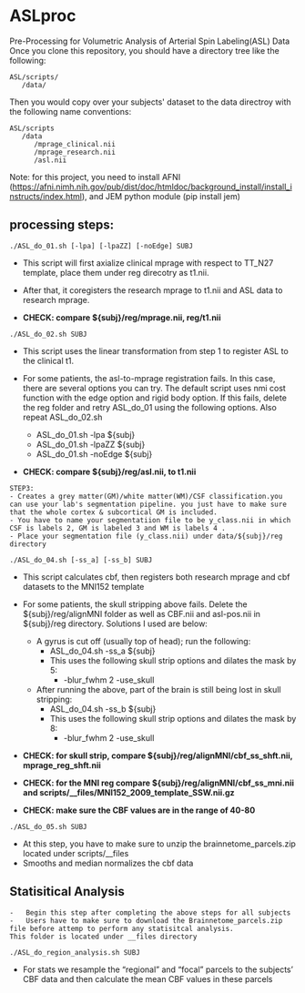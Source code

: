 # ASLproc
Pre-Processing for Volumetric Analysis of Arterial Spin Labeling(ASL) Data
Once you clone this repository, you should have a directory tree like the following:
```
ASL/scripts/
   /data/
```
Then you would copy over your subjects' dataset to the data directroy with the following name conventions: 
```
ASL/scripts
   /data                    
      /mprage_clinical.nii
      /mprage_research.nii
      /asl.nii
```
                                
Note: for this project, you need to install AFNI (https://afni.nimh.nih.gov/pub/dist/doc/htmldoc/background_install/install_instructs/index.html), and JEM python module (pip install jem)    

## processing steps:                
```
./ASL_do_01.sh [-lpa] [-lpaZZ] [-noEdge] SUBJ
```
- This script will first axialize clinical mprage with respect to TT_N27 template, place them under reg direcotry as t1.nii.  
- After that, it coregisters the research mprage to t1.nii and ASL data to research mprage.

- **CHECK: compare ${subj}/reg/mprage.nii, reg/t1.nii**

```
./ASL_do_02.sh SUBJ

```
- This script uses the linear transformation from step 1 to register ASL to the clinical t1.
- For some patients, the asl-to-mprage registration fails. In this case, there are several options you can try. The default script uses nmi cost function with the edge option and rigid body option. If this fails, delete the reg folder and retry ASL_do_01 using the following options. Also repeat ASL_do_02.sh
    - ASL_do_01.sh -lpa ${subj}
    - ASL_do_01.sh -lpaZZ ${subj}
    - ASL_do_01.sh -noEdge ${subj}

- **CHECK: compare ${subj}/reg/asl.nii, to t1.nii**


```
STEP3:
- Creates a grey matter(GM)/white matter(WM)/CSF classification.you can use your lab's segmentation pipeline. you just have to make sure that the whole cortex & subcortical GM is included.
- You have to name your segmentatiion file to be y_class.nii in which CSF is labels 2, GM is labeled 3 and WM is labels 4 .
- Place your segmentation file (y_class.nii) under data/${subj}/reg directory
```

```
./ASL_do_04.sh [-ss_a] [-ss_b] SUBJ	 
```
-   This script calculates cbf, then registers both research mprage and cbf datasets to the MNI152 template
-   For some patients, the skull stripping above fails. Delete the ${subj}/reg/alignMNI folder as well as CBF.nii and asl-pos.nii in 
${subj}/reg directory. Solutions I used are below: 
    - A gyrus is cut off (usually top of head); run the following:
        - ASL_do_04.sh -ss_a ${subj}
        - This uses the following skull strip options and dilates the mask by 5: 
            - -blur_fwhm 2 -use_skull
    - After running the above, part of the brain is still being lost in skull stripping:
        - ASL_do_04.sh -ss_b ${subj}
    	- This uses the following skull strip options and dilates the mask by 8: 
            - -blur_fwhm 2 -use_skull


- **CHECK: for skull strip, compare ${subj}/reg/alignMNI/cbf_ss_shft.nii, mprage_reg_shft.nii**
- **CHECK: for the MNI reg compare ${subj}/reg/alignMNI/cbf_ss_mni.nii and scripts/__files/MNI152_2009_template_SSW.nii.gz**
- **CHECK: make sure the CBF values are in the range of 40-80**

```
./ASL_do_05.sh SUBJ

```
-   At this step, you have to make sure to unzip the brainnetome_parcels.zip located under scripts/__files
-   Smooths and median normalizes the cbf data


## Statisitical Analysis

```
-   Begin this step after completing the above steps for all subjects 
-   Users have to make sure to download the Brainnetome_parcels.zip file before attemp to perform any statisitcal analysis.
This folder is located under __files directory

```

```
./ASL_do_region_analysis.sh SUBJ	  
```
-   For stats we resample the “regional” and “focal” parcels to the subjects’ CBF data and then calculate the mean CBF values in these parcels


